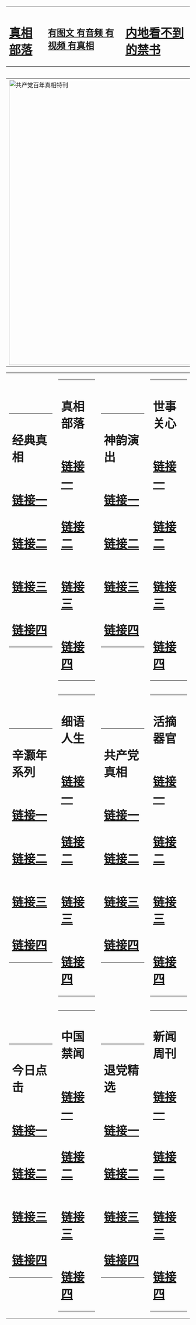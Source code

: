 <table><tr><td><H1><a href="http://t.cn/RazQ7cR">真相部落</a></H1></td><td><H2><a href="http://t.cn/RXHrNzY">有图文 有音频 有视频 有真相</a></H2><td><H1><a href="http://t.cn/RXHriZm"> 内地看不到的禁书</a></H1></td></table><table><table><tr><td><a href="http://t.cn/RaAl0GN"><img src="http://9574.s99.dateeasily.com/zx/bngcd/gcdbnzx.jpg" width="780"  border="0" alt="共产党百年真相特刊"></a></td></tr></table><table><tr><td><table><tr><td ><h1>经典真相</h1></td></tr><tr><td><h1>  <a href="http://t.cn/RXHrUsi" target=_blank>链接一</a>  </h1></td></tr><tr><td><h1>  <a href="http://t.cn/RXHr4UA" target=_blank>链接二</a>  </h1></td></tr><tr><td><h1>  <a href="http://po.st/NA6N0E" target=_blank>链接三</a>  </h1></td></tr><tr><td><h1>  <a href="http://t.cn/RXHrxCg" target=_blank>链接四</a>  </h1></td></tr></table></td><td><table><tr><td ><h1>真相部落</h1></td></tr><tr><td><h1>  <a href="http://t.cn/RXHrhEE" target=_blank>链接一</a>  </h1></td></tr><tr><td><h1>  <a href="http://t.cn/RXHBgH2" target=_blank>链接二</a>  </h1></td></tr><tr><td><h1>  <a href="http://po.st/AxQ7q3" target=_blank>链接三</a>  </h1></td></tr><tr><td><h1>  <a href="http://t.cn/RXHrxs5" target=_blank>链接四</a>  </h1></td></tr></table></td><td><table><tr><td ><h1>神韵演出</h1></td></tr><tr><td><h1>  <a href="http://t.cn/RXdFzEz" target=_blank>链接一</a>  </h1></td></tr><tr><td><h1>  <a href="http://t.cn/RXHBeyx" target=_blank>链接二</a>  </h1></td></tr><tr><td><h1>  <a href="http://po.st/uQHb0K" target=_blank>链接三</a>  </h1></td></tr><tr><td><h1>  <a href="http://t.cn/RXHBe7W" target=_blank>链接四</a>  </h1></td></tr></table></td><td><table><tr><td ><h1>世事关心</h1></td></tr><tr><td><h1>  <a href="http://t.cn/RXHBeN3" target=_blank>链接一</a>  </h1></td></tr><tr><td><h1>  <a href="http://t.cn/RazQzzi" target=_blank>链接二</a>  </h1></td></tr><tr><td><h1>  <a href="http://po.st/FPs9AZ" target=_blank>链接三</a>  </h1></td></tr><tr><td><h1>  <a href="http://po.st/HX74Z6" target=_blank>链接四</a>  </h1></td></tr></table></td></tr><tr><td><table><tr><td ><h1>辛灏年系列</h1></td></tr><tr><td><h1>  <a href="http://t.cn/RXHr7gJ" target=_blank>链接一</a>  </h1></td></tr><tr><td><h1>  <a href="http://t.cn/RXEOCap" target=_blank>链接二</a>  </h1></td></tr><tr><td><h1>  <a href="http://po.st/SuX2RC" target=_blank>链接三</a>  </h1></td></tr><tr><td><h1>  <a href="http://po.st/SyHaUF" target=_blank>链接四</a>  </h1></td></tr></table></td><td><table><tr><td ><h1>细语人生</h1></td></tr><tr><td><h1>  <a href="http://t.cn/Ra2GvN3" target=_blank>链接一</a>  </h1></td></tr><tr><td><h1>  <a href="http://t.cn/RXHBDKM" target=_blank>链接二</a>  </h1></td></tr><tr><td><h1>  <a href="http://t.cn/RXdFq7K" target=_blank>链接三</a>  </h1></td></tr><tr><td><h1>  <a href="http://po.st/5QokwE" target=_blank>链接四</a>  </h1></td></tr></table></td><td><table><tr><td ><h1>共产党真相</h1></td></tr><tr><td><h1>  <a href="http://t.cn/RaAl0GN" target=_blank>链接一</a>  </h1></td></tr><tr><td><h1>  <a href="http://t.cn/RXEO7Em" target=_blank>链接二</a>  </h1></td></tr><tr><td><h1>  <a href="http://po.st/z1WKvo" target=_blank>链接三</a>  </h1></td></tr><tr><td><h1>  <a href="http://po.st/uUzTWU" target=_blank>链接四</a>  </h1></td></tr></table></td><td><table><tr><td ><h1>活摘器官</h1></td></tr><tr><td><h1>  <a href="http://t.cn/Raz8Rd9" target=_blank>链接一</a>  </h1></td></tr><tr><td><h1>  <a href="http://t.cn/RXdFJkQ" target=_blank>链接二</a>  </h1></td></tr><tr><td><h1>  <a href="http://t.cn/Raz8Rd9" target=_blank>链接三</a>  </h1></td></tr><tr><td><h1>  <a href="http://po.st/do9OsF" target=_blank>链接四</a>  </h1></td></tr></table></td></tr><tr><td><table><tr><td ><h1>今日点击</h1></td></tr><tr><td><h1>  <a href="http://t.cn/RXHrKq7" target=_blank>链接一</a>  </h1></td></tr><tr><td><h1>  <a href="http://t.cn/RXdF5m8" target=_blank>链接二</a>  </h1></td></tr><tr><td><h1>  <a href="http://t.cn/RXEO074" target=_blank>链接三</a>  </h1></td></tr><tr><td><h1>  <a href="http://po.st/nyNPA3" target=_blank>链接四</a>  </h1></td></tr></table></td><td><table><tr><td ><h1>中国禁闻</h1></td></tr><tr><td><h1>  <a href="http://t.cn/RXHr619" target=_blank>链接一</a>  </h1></td></tr><tr><td><h1>  <a href="http://t.cn/RXHr9b5" target=_blank>链接二</a>  </h1></td></tr><tr><td><h1>  <a href="http://po.st/0BOitG" target=_blank>链接三</a>  </h1></td></tr><tr><td><h1>  <a href="http://po.st/x8KrGZ" target=_blank>链接四</a>  </h1></td></tr></table></td><td><table><tr><td ><h1>退党精选</h1></td></tr><tr><td><h1>  <a href="http://t.cn/Raz8EYw" target=_blank>链接一</a>  </h1></td></tr><tr><td><h1>  <a href="http://t.cn/RXdFcZU" target=_blank>链接二</a>  </h1></td></tr><tr><td><h1>  <a href="http://t.cn/RXEO2Ca" target=_blank>链接三</a>  </h1></td></tr><tr><td><h1>  <a href="http://po.st/PjvIKz" target=_blank>链接四</a>  </h1></td></tr></table></td><td><table><tr><td ><h1>新闻周刊</h1></td></tr><tr><td><h1>  <a href="http://t.cn/RXdFKUK" target=_blank>链接一</a>  </h1></td></tr><tr><td><h1>  <a href="http://t.cn/Raz8Eer" target=_blank>链接二</a>  </h1></td></tr><tr><td><h1>  <a href="http://t.cn/Raz8Eer" target=_blank>链接三</a>  </h1></td></tr><tr><td><h1>  <a href="http://po.st/tq2TGK" target=_blank>链接四</a>  </h1></td></tr></table></td></tr></table>
